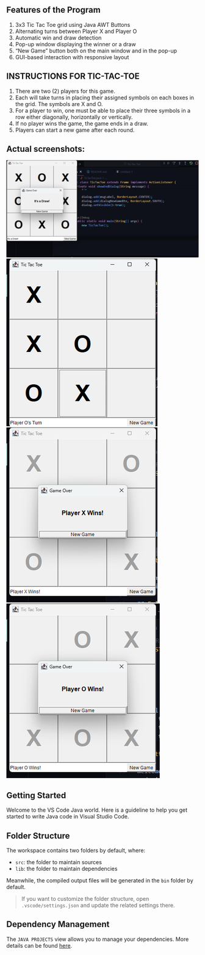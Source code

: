 ## Features of the Program
1. 3x3 Tic Tac Toe grid using Java AWT Buttons
2. Alternating turns between Player X and Player O
3. Automatic win and draw detection
4. Pop-up window displaying the winner or a draw
5. “New Game” button both on the main window and in the pop-up
6. GUI-based interaction with responsive layout


## INSTRUCTIONS FOR TIC-TAC-TOE

1. There are two (2) players for this game.
2. Each will take turns in placing their assigned symbols on each boxes in the grid. The symbols are X and O.
3. For a player to win, one must be able to place their three symbols in a row either diagonally, horizontally or vertically.
4. If no player wins the game, the game ends in a draw.
5. Players can start a new game after each round.

## Actual screenshots:
![alt text](image.png)
![alt text](image-1.png)
![alt text](image-2.png)
![alt text](image-3.png)

## Getting Started

Welcome to the VS Code Java world. Here is a guideline to help you get started to write Java code in Visual Studio Code.

## Folder Structure

The workspace contains two folders by default, where:

- `src`: the folder to maintain sources
- `lib`: the folder to maintain dependencies

Meanwhile, the compiled output files will be generated in the `bin` folder by default.

> If you want to customize the folder structure, open `.vscode/settings.json` and update the related settings there.

## Dependency Management

The `JAVA PROJECTS` view allows you to manage your dependencies. More details can be found [here](https://github.com/microsoft/vscode-java-dependency#manage-dependencies).
